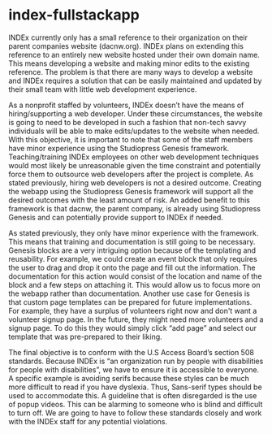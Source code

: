 # index-fullstackapp
INDEx currently only has a small reference to their organization on their parent companies website (dacnw.org). INDEx plans on extending this reference to an entirely new website hosted under their own domain name. This means developing a website and making minor edits to the existing reference. The problem is that there are many ways to develop a website and INDEx requires a solution that can be easily maintained and updated by their small team with little web development experience.

 As a nonprofit staffed by volunteers, INDEx doesn’t have the means of hiring/supporting a web developer. Under these circumstances, the website is going to need to be developed in such a fashion that non-tech savvy individuals will be able to make edits/updates to the website when needed. With this objective, it is important to note that some of the staff members have minor experience using the Studiopress Genesis framework. Teaching/training INDEx employees on other web development techniques would most likely be unreasonable given the time constraint and potentially force them to outsource web developers after the project is complete. As stated previously, hiring web developers is not a desired outcome. Creating the webapp using the Studiopress Genesis framework will support all the desired outcomes with the least amount of risk. An added benefit to this framework is that dacnw, the parent company, is already using Studiopress Genesis and can potentially provide support to INDEx if needed.
 
 As stated previously, they only have minor experience with the framework. This means that training and documentation is still going to be necessary. Genesis blocks are a very intriguing option because of the templating and reusability. For example, we could create an event block that only requires the user to drag and drop it onto the page and fill out the information. The documentation for this action would consist of the location and name of the block and a few steps on attaching it. This would allow us to focus more on the webapp rather than documentation. Another use case for Genesis is that custom page templates can be prepared for future implementations. For example, they have a surplus of volunteers right now and don't want a volunteer signup page. In the future, they might need more volunteers and a signup page. To do this they would simply click “add page” and select our template that was pre-prepared to their liking. 
 
 The final objective is to conform with the U.S Access Board’s section 508 standards. Because INDEx is “an organization run by people with disabilities for people with disabilities”, we have to ensure it is accessible to everyone. A specific example is avoiding serifs because these styles can be much more difficult to read if you have dyslexia. Thus, Sans-serif types should be used to accommodate this. A guideline that is often disregarded is the use of popup videos. This can be alarming to someone who is blind and difficult to turn off. We are going to have to follow these standards closely and work with the INDEx staff for any potential violations.
